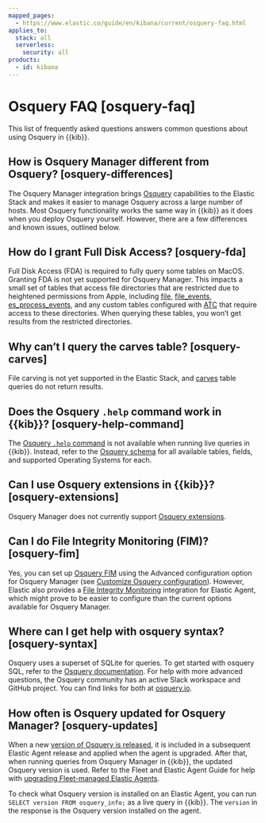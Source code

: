 ```yaml
---
mapped_pages:
  - https://www.elastic.co/guide/en/kibana/current/osquery-faq.html
applies_to:
  stack: all
  serverless:
    security: all
products:
  - id: kibana
---
```


# Osquery FAQ [osquery-faq]

This list of frequently asked questions answers common questions about using Osquery in {{kib}}.


## How is Osquery Manager different from Osquery? [osquery-differences]

The Osquery Manager integration brings [Osquery](https://osquery.io/) capabilities to the Elastic Stack and makes it easier to manage Osquery across a large number of hosts. Most Osquery functionality works the same way in {{kib}} as it does when you deploy Osquery yourself. However, there are a few differences and known issues, outlined below.


## How do I grant Full Disk Access? [osquery-fda]

Full Disk Access (FDA) is required to fully query some tables on MacOS. Granting FDA is not yet supported for Osquery Manager. This impacts a small set of tables that access file directories that are restricted due to heightened permissions from Apple, including [file](https://osquery.io/schema/current#file), [file_events](https://osquery.io/schema/current#file_events), [es_process_events](https://osquery.io/schema/current#es_process_events), and any custom tables configured with [ATC](https://osquery.readthedocs.io/en/stable/deployment/configuration/#automatic-table-construction) that require access to these directories. When querying these tables, you won’t get results from the restricted directories.


## Why can’t I query the carves table? [osquery-carves]

File carving is not yet supported in the Elastic Stack, and [carves](https://osquery.io/schema/current#carves) table queries do not return results.


## Does the Osquery `.help` command work in {{kib}}? [osquery-help-command]

The [Osquery `.help` command](https://osquery.readthedocs.io/en/stable/introduction/sql/#shell-help) is not available when running live queries in {{kib}}. Instead, refer to the [Osquery schema](https://osquery.io/schema/) for all available tables, fields, and supported Operating Systems for each.


## Can I use Osquery extensions in {{kib}}? [osquery-extensions]

Osquery Manager does not currently support [Osquery extensions](https://osquery.readthedocs.io/en/stable/deployment/extensions/).


## Can I  do File Integrity Monitoring (FIM)? [osquery-fim]

Yes, you can set up [Osquery FIM](https://osquery.readthedocs.io/en/stable/deployment/file-integrity-monitoring/) using the Advanced configuration option for Osquery Manager (see [Customize Osquery configuration](manage-integration.md#osquery-custom-config)). However, Elastic also provides a [File Integrity Monitoring](https://docs.elastic.co/en/integrations/fim) integration for Elastic Agent, which might prove to be easier to configure than the current options available for Osquery Manager.


## Where can I get help with osquery syntax? [osquery-syntax]

Osquery uses a superset of SQLite for queries. To get started with osquery SQL, refer to the [Osquery documentation](https://osquery.readthedocs.io/en/stable/introduction/sql/). For help with more advanced questions, the Osquery community has an active Slack workspace and GitHub project. You can find links for both at [osquery.io](https://osquery.io/).


## How often is Osquery updated for Osquery Manager? [osquery-updates]

When a new [version of Osquery is released](https://github.com/osquery/osquery/releases), it is included in a subsequent Elastic Agent release and applied when the agent is upgraded. After that, when running queries from Osquery Manager in {{kib}}, the updated Osquery version is used. Refer to the Fleet and Elastic Agent Guide for help with [upgrading Fleet-managed Elastic Agents](/reference/fleet/upgrade-elastic-agent.md).

To check what Osquery version is installed on an Elastic Agent, you can run `SELECT version FROM osquery_info;` as a live query in {{kib}}. The `version` in the response is the Osquery version installed on the agent.

